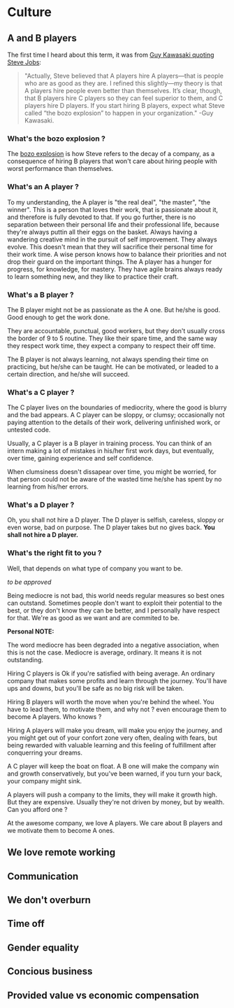 # Culture

## A and B players

The first time I heard about this term, it was from [Guy Kawasaki quoting Steve Jobs](https://www.goodreads.com/quotes/391717-steve-jobs-has-a-saying-that-a-players-hire-a):
> "Actually, Steve believed that A players hire A players—that is people who are as good as they are. I refined this slightly—my theory is that A players hire people even better than themselves. It’s clear, though, that B players hire C players so they can feel superior to them, and C players hire D players. If you start hiring B players, expect what Steve called “the bozo explosion” to happen in your organization." -Guy Kawasaki.

### What's the **bozo explosion** ?
The [bozo explosion](https://www.xero.com/blog/2012/05/bozo-explosions) is how Steve refers to the decay of a company, as a consequence of hiring B players that won't care about hiring people with worst performance than themselves.

### What's an A player ?
To my understanding, the A player is "the real deal", "the master", "the winner". This is a person that loves their work, that is passionate about it, and therefore is fully devoted to that.
If you go further, there is no separation between their personal life and their professional life, because they're always puttin all their eggs on the basket. Always having a wandering creative mind in the pursuit of self improvement. They always evolve.
This doesn't mean that they will sacrifice their personal time for their work time. A wise person knows how to balance their priorities and not drop their guard on the important things.
The A player has a hunger for progress, for knowledge, for mastery. They have agile brains always ready to learn something new, and they like to practice their craft.

### What's a B player ?
The B player might not be as passionate as the A one. But he/she is good.
Good enough to get the work done.

They are accountable, punctual, good workers, but they don't usually cross the border of 9 to 5 routine. They like their spare time, and the same way they respect work time, they expect a company to respect their off time.

The B player is not always learning, not always spending their time on practicing, but he/she can be taught. He can be motivated, or leaded to a certain direction, and he/she will succeed.

### What's a C player ?
The C player lives on the boundaries of mediocrity, where the good is blurry and the bad appears.
A C player can be sloppy, or clumsy; occasionally not paying attention to the details of their work, delivering unfinished work, or untested code.

Usually, a C player is a B player in training process. You can think of an intern making a lot of mistakes in his/her first work days, but eventually, over time, gaining experience and self confidence.

When clumsiness doesn't dissapear over time, you might be worried, for that person could not be aware of the wasted time he/she has spent by no learning from his/her errors.

### What's a D player ?
Oh, you shall not hire a D player.
The D player is selfish, careless, sloppy or even worse, bad on purpose.
The D player takes but no gives back.
**You shall not hire a D player.**

### What's the right fit to you ?

Well, that depends on what type of company you want to be.

*to be approved*

Being mediocre is not bad, this world needs regular measures so best ones can outstand.
Sometimes people don't want to exploit their potential to the best, or they don't know they can be better, and I personally have respect for that. We're as good as we want and are commited to be.

**Personal NOTE:**

The word mediocre has been degraded into a negative association, when this is not the case. 
Mediocre is average, ordinary. It means it is not outstanding.

Hiring C players is Ok if you're satisfied with being average. An ordinary company that makes some profits and learn through the journey. You'll have ups and downs, but you'll be safe as no big risk will be taken.

Hiring B players will worth the move when you're behind the wheel. You have to lead them, to motivate them, and why not ? even encourage them to become A players. Who knows ?

Hiring A players will make you dream, will make you enjoy the journey, and you might get out of your confort zone very often, dealing with fears, but being rewarded with valuable learning and this feeling of fulfillment after conquerring your dreams.

A C player will keep the boat on float. A B one will make the company win and growth conservatively, but you've been warned, if you turn your back, your company might sink.

A players will push a company to the limits, they will make it growth high. But they are expensive.
Usually they're not driven by money, but by wealth. Can you afford one ?

At the awesome company, we love A players. We care about B players and we motivate them to become A ones.

## We love remote working
## Communication
## We don't overburn
## Time off
## Gender equality
## Concious business
## Provided value vs economic compensation
